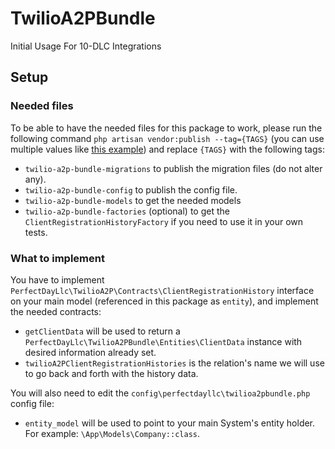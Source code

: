 # TwilioA2PBundle
Initial Usage For 10-DLC Integrations

## Setup
### Needed files
To be able to have the needed files for this package to work, please run the following command
`php artisan vendor:publish --tag={TAGS}` (you can use multiple values like
[this example](https://laravel.com/docs/8.x/artisan#option-arrays)) and replace `{TAGS}` with the following tags:
* `twilio-a2p-bundle-migrations` to publish the migration files (do not alter any).
* `twilio-a2p-bundle-config` to publish the config file.
* `twilio-a2p-bundle-models` to get the needed models
* `twilio-a2p-bundle-factories` (optional) to get the `ClientRegistrationHistoryFactory` if you need to use it in your
own tests.

### What to implement
You have to implement `PerfectDayLlc\TwilioA2P\Contracts\ClientRegistrationHistory` interface on your main model
(referenced in this package as `entity`), and implement the needed contracts:
* `getClientData` will be used to return a `PerfectDayLlc\TwilioA2PBundle\Entities\ClientData` instance with desired
information already set.
* `twilioA2PClientRegistrationHistories` is the relation's name we will use to go back and forth with the history data.

You will also need to edit the `config\perfectdayllc\twilioa2pbundle.php` config file:
* `entity_model` will be used to point to your main System's entity holder. For example: `\App\Models\Company::class`.
